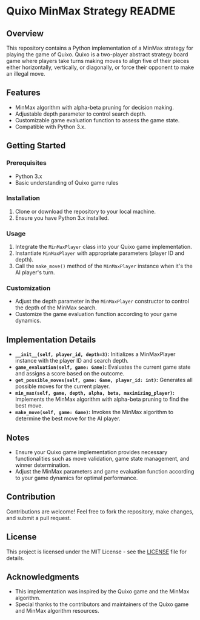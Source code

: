 # Quixo MinMax Strategy README

## Overview
This repository contains a Python implementation of a MinMax strategy for playing the game of Quixo. Quixo is a two-player abstract strategy board game where players take turns making moves to align five of their pieces either horizontally, vertically, or diagonally, or force their opponent to make an illegal move.

## Features
- MinMax algorithm with alpha-beta pruning for decision making.
- Adjustable depth parameter to control search depth.
- Customizable game evaluation function to assess the game state.
- Compatible with Python 3.x.

## Getting Started
### Prerequisites
- Python 3.x
- Basic understanding of Quixo game rules

### Installation
1. Clone or download the repository to your local machine.
2. Ensure you have Python 3.x installed.

### Usage
1. Integrate the `MinMaxPlayer` class into your Quixo game implementation.
2. Instantiate `MinMaxPlayer` with appropriate parameters (player ID and depth).
3. Call the `make_move()` method of the `MinMaxPlayer` instance when it's the AI player's turn.

### Customization
- Adjust the depth parameter in the `MinMaxPlayer` constructor to control the depth of the MinMax search.
- Customize the game evaluation function according to your game dynamics.

## Implementation Details
- **`__init__(self, player_id, depth=3)`:** Initializes a MinMaxPlayer instance with the player ID and search depth.
- **`game_evaluation(self, game: Game)`:** Evaluates the current game state and assigns a score based on the outcome.
- **`get_possible_moves(self, game: Game, player_id: int)`:** Generates all possible moves for the current player.
- **`min_max(self, game, depth, alpha, beta, maximizing_player)`:** Implements the MinMax algorithm with alpha-beta pruning to find the best move.
- **`make_move(self, game: Game)`:** Invokes the MinMax algorithm to determine the best move for the AI player.

## Notes
- Ensure your Quixo game implementation provides necessary functionalities such as move validation, game state management, and winner determination.
- Adjust the MinMax parameters and game evaluation function according to your game dynamics for optimal performance.

## Contribution
Contributions are welcome! Feel free to fork the repository, make changes, and submit a pull request.

## License
This project is licensed under the MIT License - see the [LICENSE](LICENSE) file for details.

## Acknowledgments
- This implementation was inspired by the Quixo game and the MinMax algorithm.
- Special thanks to the contributors and maintainers of the Quixo game and MinMax algorithm resources.
